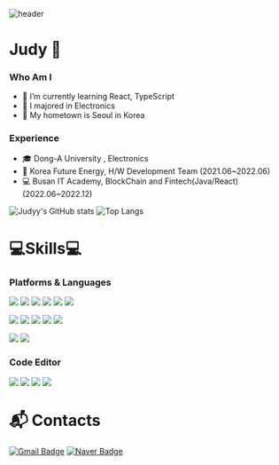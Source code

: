 ![header](https://capsule-render.vercel.app/api?type=waving&color=0:ffd8d8,100:ffd8d8&height=300&section=header&text=Judy's%20GitHub&fontSize=70&animation=fadeIn)

# Judy 🌸
### Who Am I
- 🌱 I’m currently learning React, TypeScript
- 🥇 I majored in Electronics
- 🚅 My hometown is Seoul in Korea

### Experience
- 🎓 Dong-A University , Electronics
- 🔧 Korea Future Energy, H/W Development Team (2021.06~2022.06)
- 💻 Busan IT Academy, BlockChain and Fintech(Java/React) (2022.06~2022.12)

![Judyy's GitHub stats](https://github-readme-stats-seven-gilt-67.vercel.app/api?username=judyy22&theme=radical&show_icons=true)
![Top Langs](https://github-readme-stats-seven-gilt-67.vercel.app/api/top-langs/?username=Judyy22&layout=compact)


# 💻Skills💻
### Platforms & Languages
<img src="https://img.shields.io/badge/HTML5-e34f26?style=flat-square&logo=HTML5&logoColor=white"/></a>
<img src="https://img.shields.io/badge/CSS3-1572b6?style=flat-square&logo=CSS3&logoColor=white"/></a>
<img src="https://img.shields.io/badge/Bootstrap-7952b3?style=flat-square&logo=bootstrap&logoColor=white"/></a>
<img src="https://img.shields.io/badge/Javascript-ffb13b?style=flat-square&logo=javascript&logoColor=white"/></a>
<img src="https://img.shields.io/badge/React-61dafB?style=flat-square&logo=react&logoColor=white"/></a>
<img src="https://img.shields.io/badge/Typescript-3178c6?style=flat-square&logo=typescript&logoColor=white"/></a>

<img src="https://img.shields.io/badge/Java-007396?style=flat-square&logo=java&logoColor=white"/></a>
<img src="https://img.shields.io/badge/JSP-000000?style=flat-square&logo=jsp&logoColor=white"/></a>
<img src="https://img.shields.io/badge/Spring-6db33f?style=flat-square&logo=spring&logoColor=white"/></a>
<img src="https://img.shields.io/badge/Oracle-f80000?style=flat-square&logo=oracle&logoColor=white"/></a>
<img src="https://img.shields.io/badge/MySQL-4479a1?style=flat-square&logo=mysql&logoColor=white"/></a>

<img src="https://img.shields.io/badge/Kotlin-7f52ff?style=flat-square&logo=kotlin&logoColor=white"/></a>
<img src="https://img.shields.io/badge/C-a8b9cc?style=flat-square&logo=c&logoColor=white"/></a>

### Code Editor
<img src="https://img.shields.io/badge/Visual Studio Code-007acc?style=flat-square&logo=visual studio code&logoColor=white"/></a>
<img src="https://img.shields.io/badge/Eclipse-2c2255?style=flat-square&logo=eclipse ide&logoColor=white"/></a>
<img src="https://img.shields.io/badge/Spring Tools-13c100?style=flat-square&logo=spring&logoColor=white"/></a>
<img src="https://img.shields.io/badge/Android Studio-3ddc84?style=flat-square&logo=android studio&logoColor=white"/></a>


# :mailbox_with_mail: Contacts
[![Gmail Badge](https://img.shields.io/badge/Gmail-d14836?style=flat-square&logo=Gmail&logoColor=white&link=mailto:judy1225225@gmail.com)](mailto:judy1225225@gmail.com)
[![Naver Badge](https://img.shields.io/badge/Naver-03C75A?style=flat-square&logo=Naver&logoColor=white&link=mailto:gkfajsl1225@naver.com)](mailto:gkfajsl1225@naver.com)

<!--
**Judyy22/Judyy22** is a ✨ _special_ ✨ repository because its `README.md` (this file) appears on your GitHub profile.

Here are some ideas to get you started:

- 🔭 I’m currently working on ...
- 🌱 I’m currently learning ...
- 👯 I’m looking to collaborate on ...
- 🤔 I’m looking for help with ...
- 💬 Ask me about ...
- 📫 How to reach me: ...
- 😄 Pronouns: ...
- ⚡ Fun fact: ...
-->
